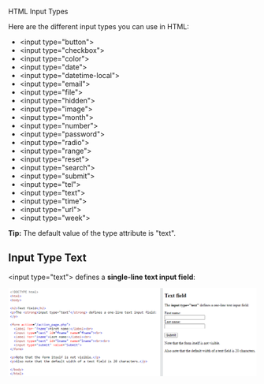 HTML Input Types

Here are the different input types you can use in HTML:

-   \<input type="button"\>
-   \<input type="checkbox"\>
-   \<input type="color"\>
-   \<input type="date"\>
-   \<input type="datetime-local"\>
-   \<input type="email"\>
-   \<input type="file"\>
-   \<input type="hidden"\>
-   \<input type="image"\>
-   \<input type="month"\>
-   \<input type="number"\>
-   \<input type="password"\>
-   \<input type="radio"\>
-   \<input type="range"\>
-   \<input type="reset"\>
-   \<input type="search"\>
-   \<input type="submit"\>
-   \<input type="tel"\>
-   \<input type="text"\>
-   \<input type="time"\>
-   \<input type="url"\>
-   \<input type="week"\>

**Tip:** The default value of the type attribute is "text".

## Input Type Text

\<input type="text"\> defines a **single-line text input field**:

![](media/63ad0d6804de8ebb6eee6e67f2af12b6.png)
